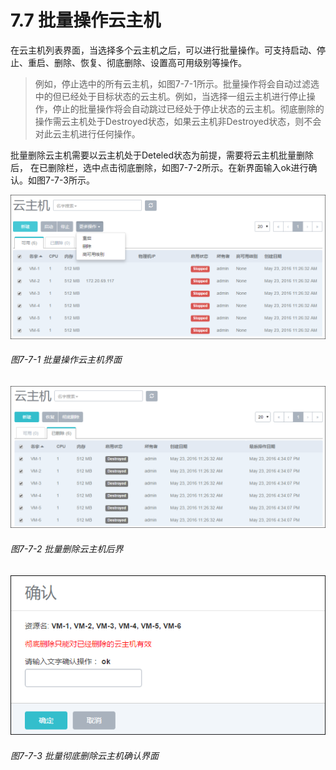 # 7.7 批量操作云主机

在云主机列表界面，当选择多个云主机之后，可以进行批量操作。可支持启动、停止、重启、删除、恢复、彻底删除、设置高可用级别等操作。

> 例如，停止选中的所有云主机，如图7-7-1所示。批量操作将会自动过滤选中的但已经处于目标状态的云主机。例如，当选择一组云主机进行停止操作，停止的批量操作将会自动跳过已经处于停止状态的云主机。彻底删除的操作需云主机处于Destroyed状态，如果云主机非Destroyed状态，则不会对此云主机进行任何操作。

批量删除云主机需要以云主机处于Deteled状态为前提，需要将云主机批量删除后， 在已删除栏，选中点击彻底删除，如图7-7-2所示。在新界面输入ok进行确认。如图7-7-3所示。

![png](../images/7-7-1.png "图7-7-1  批量操作云主机界面")
###### 图7-7-1  批量操作云主机界面

![png](../images/7-7-2.png "图7-7-2  批量删除云主机后界")
###### 图7-7-2  批量删除云主机后界

![png](../images/7-7-3.png "图7-7-3 批量彻底删除云主机确认界面")
###### 图7-7-3 批量彻底删除云主机确认界面
